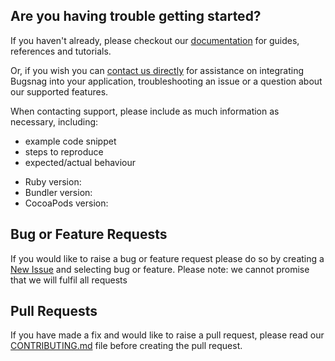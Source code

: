 ## Are you having trouble getting started?
If you haven't already, please checkout our [documentation](https://docs.bugsnag.com/platforms/ios/symbolication-guide/#using-cocoapods-plugin) for guides, references and tutorials.

Or, if you wish you can [contact us directly](mailto:support@bugsnag.com) for assistance on integrating Bugsnag into your application, troubleshooting an issue or a question about our supported features.

When contacting support, please include as much information as necessary, including:

- example code snippet
- steps to reproduce
- expected/actual behaviour 

* Ruby version:
* Bundler version:
* CocoaPods version:

## Bug or Feature Requests
If you would like to raise a bug or feature request please do so by creating a [New Issue](https://github.com/bugsnag/cocoapods-bugsnag/issues/new/choose) and selecting bug or feature.
Please note: we cannot promise that we will fulfil all requests

## Pull Requests
If you have made a fix and would like to raise a pull request, please read our [CONTRIBUTING.md](../CONTRIBUTING.md) file before creating the pull request.